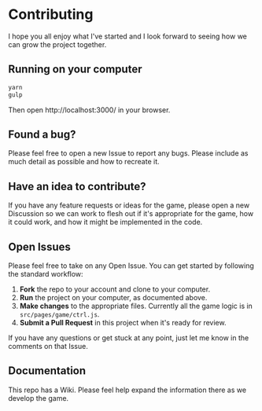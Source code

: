 # Contributing

I hope you all enjoy what I've started and I look forward to seeing how we can grow the project together.

## Running on your computer

```bash
yarn
gulp
```
Then open http://localhost:3000/ in your browser.

## Found a bug?

Please feel free to open a new Issue to report any bugs. Please include as much detail as possible and how to recreate it.

## Have an idea to contribute?

If you have any feature requests or ideas for the game, please open a new Discussion so we can work to flesh out if it's appropriate for the game, how it could work, and how it might be implemented in the code.

## Open Issues

Please feel free to take on any Open Issue. You can get started by following the standard workflow:
1. **Fork** the repo to your account and clone to your computer.
2. **Run** the project on your computer, as documented above.
3. **Make changes** to the appropriate files. Currently all the game logic is in `src/pages/game/ctrl.js`.
4. **Submit a Pull Request** in this project when it's ready for review.

If you have any questions or get stuck at any point, just let me know in the comments on that Issue.

## Documentation

This repo has a Wiki. Please feel help expand the information there as we develop the game.
